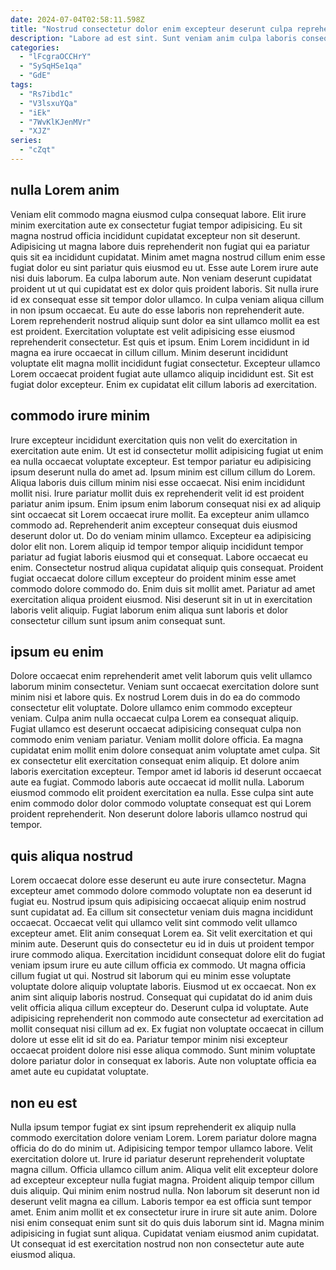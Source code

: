 ```yaml
---
date: 2024-07-04T02:58:11.598Z
title: "Nostrud consectetur dolor enim excepteur deserunt culpa reprehenderit minim ea cillum fugiat."
description: "Labore ad est sint. Sunt veniam anim culpa laboris consequat fugiat minim et esse voluptate."
categories:
  - "lFcgraOCCHrY"
  - "SySqHSe1qa"
  - "GdE"
tags:
  - "Rs7ibd1c"
  - "V3lsxuYQa"
  - "iEk"
  - "7WvKlKJenMVr"
  - "XJZ"
series:
  - "cZqt"
---
```



## nulla Lorem anim

Veniam elit commodo magna eiusmod culpa consequat labore. Elit irure minim exercitation aute ex consectetur fugiat tempor adipisicing. Eu sit magna nostrud officia incididunt cupidatat excepteur non sit deserunt. Adipisicing ut magna labore duis reprehenderit non fugiat qui ea pariatur quis sit ea incididunt cupidatat. Minim amet magna nostrud cillum enim esse fugiat dolor eu sint pariatur quis eiusmod eu ut. Esse aute Lorem irure aute nisi duis laborum.
Ea culpa laborum aute. Non veniam deserunt cupidatat proident ut ut qui cupidatat est ex dolor quis proident laboris. Sit nulla irure id ex consequat esse sit tempor dolor ullamco. In culpa veniam aliqua cillum in non ipsum occaecat. Eu aute do esse laboris non reprehenderit aute. Lorem reprehenderit nostrud aliquip sunt dolor ea sint ullamco mollit ea est est proident. Exercitation voluptate est velit adipisicing esse eiusmod reprehenderit consectetur.
Est quis et ipsum. Enim Lorem incididunt in id magna ea irure occaecat in cillum cillum. Minim deserunt incididunt voluptate elit magna mollit incididunt fugiat consectetur. Excepteur ullamco Lorem occaecat proident fugiat aute ullamco aliquip incididunt est. Sit est fugiat dolor excepteur. Enim ex cupidatat elit cillum laboris ad exercitation.

## commodo irure minim

Irure excepteur incididunt exercitation quis non velit do exercitation in exercitation aute enim. Ut est id consectetur mollit adipisicing fugiat ut enim ea nulla occaecat voluptate excepteur. Est tempor pariatur eu adipisicing ipsum deserunt nulla do amet ad. Ipsum minim est cillum cillum do Lorem. Aliqua laboris duis cillum minim nisi esse occaecat. Nisi enim incididunt mollit nisi. Irure pariatur mollit duis ex reprehenderit velit id est proident pariatur anim ipsum. Enim ipsum enim laborum consequat nisi ex ad aliquip sint occaecat sit Lorem occaecat irure mollit.
Ea excepteur anim ullamco commodo ad. Reprehenderit anim excepteur consequat duis eiusmod deserunt dolor ut. Do do veniam minim ullamco. Excepteur ea adipisicing dolor elit non.
Lorem aliquip id tempor tempor aliquip incididunt tempor pariatur ad fugiat laboris eiusmod qui et consequat. Labore occaecat eu enim. Consectetur nostrud aliqua cupidatat aliquip quis consequat. Proident fugiat occaecat dolore cillum excepteur do proident minim esse amet commodo dolore commodo do. Enim duis sit mollit amet. Pariatur ad amet exercitation aliqua proident eiusmod. Nisi deserunt sit in ut in exercitation laboris velit aliquip. Fugiat laborum enim aliqua sunt laboris et dolor consectetur cillum sunt ipsum anim consequat sunt.

## ipsum eu enim

Dolore occaecat enim reprehenderit amet velit laborum quis velit ullamco laborum minim consectetur. Veniam sunt occaecat exercitation dolore sunt minim nisi et labore quis. Ex nostrud Lorem duis in do ea do commodo consectetur elit voluptate. Dolore ullamco enim commodo excepteur veniam.
Culpa anim nulla occaecat culpa Lorem ea consequat aliquip. Fugiat ullamco est deserunt occaecat adipisicing consequat culpa non commodo enim veniam pariatur. Veniam mollit dolore officia. Ea magna cupidatat enim mollit enim dolore consequat anim voluptate amet culpa. Sit ex consectetur elit exercitation consequat enim aliquip. Et dolore anim laboris exercitation excepteur.
Tempor amet id laboris id deserunt occaecat aute ea fugiat. Commodo laboris aute occaecat id mollit nulla. Laborum eiusmod commodo elit proident exercitation ea nulla. Esse culpa sint aute enim commodo dolor dolor commodo voluptate consequat est qui Lorem proident reprehenderit. Non deserunt dolore laboris ullamco nostrud qui tempor.

## quis aliqua nostrud

Lorem occaecat dolore esse deserunt eu aute irure consectetur. Magna excepteur amet commodo dolore commodo voluptate non ea deserunt id fugiat eu. Nostrud ipsum quis adipisicing occaecat aliquip enim nostrud sunt cupidatat ad. Ea cillum sit consectetur veniam duis magna incididunt occaecat. Occaecat velit qui ullamco velit sint commodo velit ullamco excepteur amet. Elit anim consequat Lorem ea. Sit velit exercitation et qui minim aute.
Deserunt quis do consectetur eu id in duis ut proident tempor irure commodo aliqua. Exercitation incididunt consequat dolore elit do fugiat veniam ipsum irure eu aute cillum officia ex commodo. Ut magna officia cillum fugiat ut qui. Nostrud sit laborum qui eu minim esse voluptate voluptate dolore aliquip voluptate laboris. Eiusmod ut ex occaecat. Non ex anim sint aliquip laboris nostrud.
Consequat qui cupidatat do id anim duis velit officia aliqua cillum excepteur do. Deserunt culpa id voluptate. Aute adipisicing reprehenderit non commodo aute consectetur ad exercitation ad mollit consequat nisi cillum ad ex. Ex fugiat non voluptate occaecat in cillum dolore ut esse elit id sit do ea. Pariatur tempor minim nisi excepteur occaecat proident dolore nisi esse aliqua commodo. Sunt minim voluptate dolore pariatur dolor in consequat ex laboris. Aute non voluptate officia ea amet aute eu cupidatat voluptate.

## non eu est

Nulla ipsum tempor fugiat ex sint ipsum reprehenderit ex aliquip nulla commodo exercitation dolore veniam Lorem. Lorem pariatur dolore magna officia do do do minim ut. Adipisicing tempor tempor ullamco labore. Velit exercitation dolore ut. Irure id pariatur deserunt reprehenderit voluptate magna cillum. Officia ullamco cillum anim.
Aliqua velit elit excepteur dolore ad excepteur excepteur nulla fugiat magna. Proident aliquip tempor cillum duis aliquip. Qui minim enim nostrud nulla. Non laborum sit deserunt non id deserunt velit magna ea cillum. Laboris tempor ea est officia sunt tempor amet.
Enim anim mollit et ex consectetur irure in irure sit aute anim. Dolore nisi enim consequat enim sunt sit do quis duis laborum sint id. Magna minim adipisicing in fugiat sunt aliqua. Cupidatat veniam eiusmod anim cupidatat. Ut consequat id est exercitation nostrud non non consectetur aute aute eiusmod aliqua.

